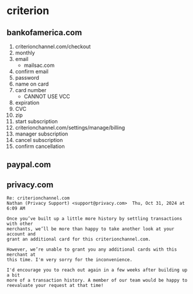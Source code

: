 # criterion

## bankofamerica.com

1. criterionchannel.com/checkout
2. monthly
3. email
   - mailsac.com
4. confirm email
5. password
6. name on card
7. card number
   - CANNOT USE VCC
8. expiration
9. CVC
10. zip
11. start subscription
12. criterionchannel.com/settings/manage/billing
13. manager subscription
14. cancel subscription
15. confirm cancellation

## paypal.com

## privacy.com

~~~
Re: criterionchannel.com
Nathan (Privacy Support) <support@privacy.com>	Thu, Oct 31, 2024 at 6:09 AM

Once you’ve built up a little more history by settling transactions with other
merchants, we’ll be more than happy to take another look at your account and
grant an additional card for this criterionchannel.com.

However, we’re unable to grant you any additional cards with this merchant at
this time. I'm very sorry for the inconvenience.

I'd encourage you to reach out again in a few weeks after building up a bit
more of a transaction history. A member of our team would be happy to
reevaluate your request at that time!
~~~
